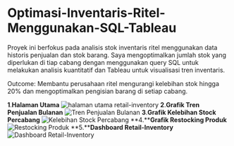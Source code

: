 # Optimasi-Inventaris-Ritel-Menggunakan-SQL-Tableau
Proyek ini berfokus pada analisis stok inventaris ritel menggunakan data historis penjualan dan stok barang. Saya mengoptimalkan jumlah stok yang diperlukan di tiap cabang dengan menggunakan query SQL untuk melakukan analisis kuantitatif dan Tableau untuk visualisasi tren inventaris.

Outcome: Membantu perusahaan ritel mengurangi kelebihan stok hingga 20% dan mengoptimalkan pengisian barang di setiap cabang.

**1**.**Halaman Utama**
![halaman utama retail-inventory](https://github.com/user-attachments/assets/12000746-5880-41a8-9d7f-87bb421c865a)
**2**.**Grafik Tren Penjualan Bulanan**
![Tren Penjualan Bulanan](https://github.com/user-attachments/assets/c7a3bd7d-b556-48dc-8d7a-0b3371f48b27)
**3**.**Grafik Kelebihan Stock Percabang**
![Kelebihan Stock Percabang](https://github.com/user-attachments/assets/9f4862b8-83c4-43be-9ef8-8d3d9781b9e4)
**4.****Grafik Restocking Produk**
![Restocking Produk](https://github.com/user-attachments/assets/88207cce-7058-4346-8e76-a322176fbd21)
**5.****Dashboard Retail-Inventory**
![Dashboard Retail-Inventory](https://github.com/user-attachments/assets/1e6ca45c-662c-4119-9684-83c8b13af92a)
